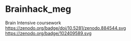 # Brainhack_meg
Brain Intensive coursework
https://zenodo.org/badge/doi/10.5281/zenodo.884544.svg
https://zenodo.org/badge/102409589.svg
